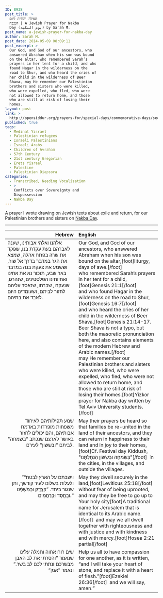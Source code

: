 ```yaml
---
ID: 8938
post_title: >
  תפילה יהודית ליום
  הנכבה | A Jewish Prayer for Nakba
  Day (يوم النكبة) by Sarah M.
post_name: a-jewish-prayer-for-nakba-day
author: Sarah M.
post_date: 2014-05-09 08:09:11
post_excerpt: >
  Our God, and God of our ancestors, who
  answered Abraham when his son was bound
  on the altar, who remembered Sarah’s
  prayers in her tent for a child, and who
  found Hagar in the wilderness on the
  road to Shur, and who heard the cries of
  her child in the wilderness of Beer
  Shava, may He remember our Palestinian
  brothers and sisters who were killed,
  who were expelled, who fled, who were
  not allowed to return home, and those
  who are still at risk of losing their
  homes.
layout: post
link: >
  http://opensiddur.org/prayers-for/special-days/commemorative-days/secular-national/nakba-day/a-jewish-prayer-for-nakba-day/
published: true
tags:
  - Medinat Yisrael
  - Palestinian refugees
  - Israeli Palestinians
  - Israeli Arabs
  - Children of Avraham
  - 57th Century
  - 21st century Gregorian
  - Erets Yisrael
  - Palestine
  - Palestinian Diapsora
categories:
  - Transcribed, Needing Vocalization
  - >
    Conflicts over Sovereignty and
    Dispossession
  - Nakba Day
---
```

A prayer I wrote drawing on Jewish texts about exile and return, for our Palestinian brothers and sisters on <a href="http://en.wikipedia.org/wiki/Nakba_Day">Nakba Day</a>.

<hr />
<table style="margin-left: auto;margin-right: auto;" class="draggable">
<thead><tr><th id="x" style="text-align: right;">Hebrew</th><th style="text-align: left;">English</th></tr></thead>
<tbody>
<tr>
<td style="vertical-align:top;" width="46%">
<div class="liturgy"><span lang="he">
 אלהנו ואלהי אבותינו,
 שענה לאברהם בעת עקדת בנו,
 שפקד את שרה בפתח אהלה,
 שמצא את הגר במדבר בדרך אל שור, 
 וששמע את צעקת בנה במדבר באר שבע,
 תזכור נא את אחינו ואחיותינו הפלסטינים,
 שנהרגו, 
שנעקרו, 
שברחו, 
שנאסר עליהם לחזור לביתם,
 ושעומדים היום לאבד את בתיהם.
 </span></div></td>

<td style="vertical-align:top;" width="53%"><div class="english">
Our God, and God of our ancestors,
who answered Abraham when his son was bound on the altar,[foot]liturgy, days of awe.[/foot]&nbsp;<br />
who remembered Sarah’s prayers in her tent for a child,[foot]Genesis 21:1[/foot]&nbsp;<br />
and who found Hagar in the wilderness on the road to Shur,[foot]Genesis 16:7[/foot]&nbsp;<br />
and who heard the cries of her child in the wilderness of Beer Shava,[foot]Genesis 21:14-17. Beer Shava is not a typo, but both the masoretic pronunciation here, and also contains elements of the modern Hebrew and Arabic names.[/foot]&nbsp;<br />
may He remember our Palestinian brothers and sisters 
who were killed, 
who were expelled, 
who fled, 
who were not allowed to return home,
and those who are still at risk of losing their homes.[foot]Yizkor prayer for Nakba day written by Tel Aviv University students.[/foot]&nbsp;
</div></td>
</tr>


<tr><td style="vertical-align:top;" width="46%">
<div class="liturgy" style="text-align: right;"><span lang="he">
 שמע תפילותיהם 
לאיחוד משפחות מופרדות באדמת אבותיהם, 
והם יכולים לחזור באושר לארצם
 שנכתב ”בשמחה" לביתם 
“ובששון" לעירם.
  </span></div></td>

<td style="vertical-align:top;" width="53%"><div class="english">
May their prayers be heard 
so that families be re-united in the land of their ancestors, 
and they can return in happiness to their land 
and in joy to their homes,[foot]Cf. Festival day Kiddush, "בְּשִׂמְחָה וּבְשָׂשׂוֹן הִנְחַלְתָּנוּ"[/foot]&nbsp; 
in the cities, in the villages, and outside the villages. 
</div></td>
</tr>


<tr><td style="vertical-align:top;" width="46%">
<div class="liturgy" style="text-align: right;"><span lang="he">
 ”וישבתם על הארץ לבטח“ 
 ולעלות בשלום לעיר קודשך, 
 ותן שנגור ביחד.
 ”בְּצֶ֣דֶק וּבְמִשְׁפָּ֔ט 
 וּבְחֶ֖סֶד וּֽבְרַחֲמִֽים.“
   </span></div></td>

<td style="vertical-align:top;" width="53%"><div class="english">
May they dwell securely in the land,[foot]Leviticus 25:18[/foot] without fear of being uprooted, 
and may they be free to go up to Your holy city[foot]A traditional name for Jerusalem that is identical to its Arabic name.[/foot]&nbsp;
and may we all dwell together 
with righteousness and with justice 
and with kindness and with mercy.[foot]Hosea 2:21 partial[/foot]&nbsp;
</div></td>
</tr>


<tr><td style="vertical-align:top;" width="46%">
<div class="liturgy" style="text-align: right;"><span lang="he">
 שים רוח אחוה וחמלה עלינו 
 שנאמר ”והסרתי את לב האבן מבשרכם 
 ונתתי לכם לב בשר.“ ‏
 ונאמר ”אמן“‏
</span></div></td>
 
<td style="vertical-align:top;" width="53%"><div class="english">
Help us all to have compassion for one another, 
as it is written, “and I will take your heart of stone, 
and replace it with a heart of flesh.”[foot]Ezekiel 26:36[/foot]&nbsp;
and we will say, amen.”
</td></tr>
</tbody></table>